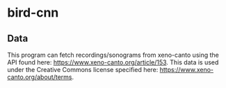 # bird-cnn

## Data
This program can fetch recordings/sonograms from xeno-canto using the API found here: https://www.xeno-canto.org/article/153. 
This data is used under the Creative Commons license specified here: https://www.xeno-canto.org/about/terms.

